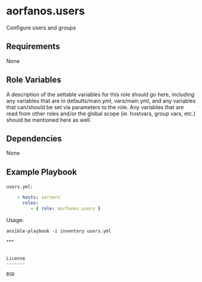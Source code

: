 aorfanos.users
=========

Configure users and groups

Requirements
------------

None

Role Variables
--------------

A description of the settable variables for this role should go here, including any variables that are in defaults/main.yml, vars/main.yml, and any variables that can/should be set via parameters to the role. Any variables that are read from other roles and/or the global scope (ie. hostvars, group vars, etc.) should be mentioned here as well.

Dependencies
------------

None

Example Playbook
----------------

`users.yml`:
```yaml
    - hosts: servers
      roles:
         - { role: aorfanos.users }
```

Usage:

```shell
ansible-playbook -i inventory users.yml
```

"""
```

License
-------

BSD

